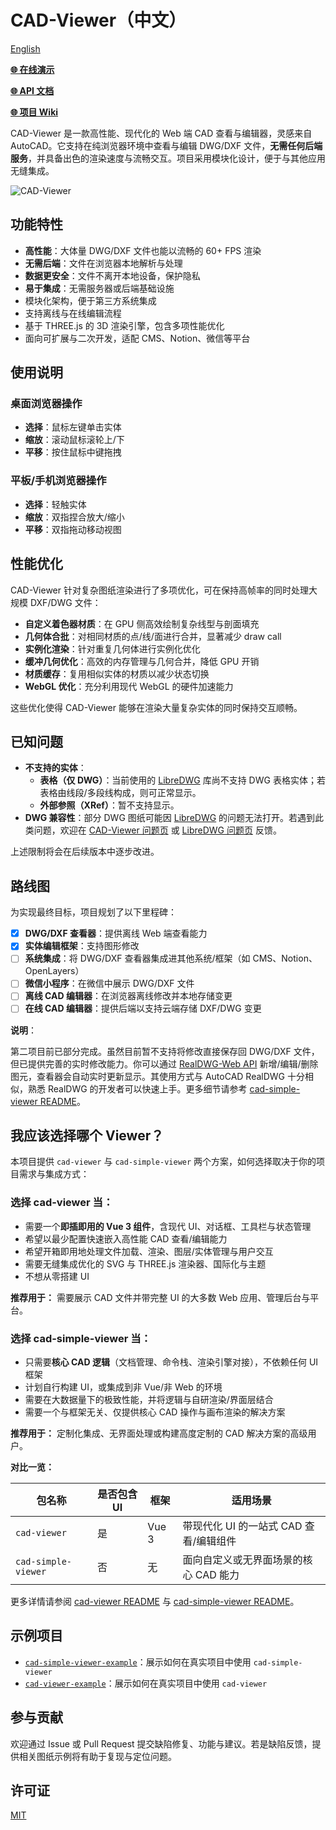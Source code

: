 # CAD-Viewer（中文）

[English](./README.md)

[**🌐 在线演示**](https://mlightcad.gitlab.io/cad-viewer/)

[**🌐 API 文档**](https://mlightcad.gitlab.io/cad-viewer/docs/)

[**🌐 项目 Wiki**](https://mlightcad.gitlab.io/cad-viewer/wiki/)

CAD-Viewer 是一款高性能、现代化的 Web 端 CAD 查看与编辑器，灵感来自 AutoCAD。它支持在纯浏览器环境中查看与编辑 DWG/DXF 文件，**无需任何后端服务**，并具备出色的渲染速度与流畅交互。项目采用模块化设计，便于与其他应用无缝集成。

![CAD-Viewer](./assets/dwg-viewer.jpg)

## 功能特性

- **高性能**：大体量 DWG/DXF 文件也能以流畅的 60+ FPS 渲染
- **无需后端**：文件在浏览器本地解析与处理
- **数据更安全**：文件不离开本地设备，保护隐私
- **易于集成**：无需服务器或后端基础设施
- 模块化架构，便于第三方系统集成
- 支持离线与在线编辑流程
- 基于 THREE.js 的 3D 渲染引擎，包含多项性能优化
- 面向可扩展与二次开发，适配 CMS、Notion、微信等平台

## 使用说明

### 桌面浏览器操作
- **选择**：鼠标左键单击实体
- **缩放**：滚动鼠标滚轮上/下
- **平移**：按住鼠标中键拖拽

### 平板/手机浏览器操作
- **选择**：轻触实体
- **缩放**：双指捏合放大/缩小
- **平移**：双指拖动移动视图

## 性能优化

CAD-Viewer 针对复杂图纸渲染进行了多项优化，可在保持高帧率的同时处理大规模 DXF/DWG 文件：

- **自定义着色器材质**：在 GPU 侧高效绘制复杂线型与剖面填充
- **几何体合批**：对相同材质的点/线/面进行合并，显著减少 draw call
- **实例化渲染**：针对重复几何体进行实例化优化
- **缓冲几何优化**：高效的内存管理与几何合并，降低 GPU 开销
- **材质缓存**：复用相似实体的材质以减少状态切换
- **WebGL 优化**：充分利用现代 WebGL 的硬件加速能力

这些优化使得 CAD-Viewer 能够在渲染大量复杂实体的同时保持交互顺畅。

## 已知问题

- **不支持的实体**：
  - **表格（仅 DWG）**：当前使用的 [LibreDWG](https://github.com/LibreDWG/libredwg) 库尚不支持 DWG 表格实体；若表格由线段/多段线构成，则可正常显示。
  - **外部参照（XRef）**：暂不支持显示。
- **DWG 兼容性**：部分 DWG 图纸可能因 [LibreDWG](https://github.com/LibreDWG/libredwg) 的问题无法打开。若遇到此类问题，欢迎在 [CAD-Viewer 问题页](https://gitlab.com/mlightcad/cad-viewer/-/issues) 或 [LibreDWG 问题页](https://github.com/LibreDWG/libredwg/issues) 反馈。

上述限制将会在后续版本中逐步改进。

## 路线图

为实现最终目标，项目规划了以下里程碑：

- [x] **DWG/DXF 查看器**：提供离线 Web 端查看能力
- [x] **实体编辑框架**：支持图形修改
- [ ] **系统集成**：将 DWG/DXF 查看器集成进其他系统/框架（如 CMS、Notion、OpenLayers）
- [ ] **微信小程序**：在微信中展示 DWG/DXF 文件
- [ ] **离线 CAD 编辑器**：在浏览器离线修改并本地存储变更
- [ ] **在线 CAD 编辑器**：提供后端以支持云端存储 DXF/DWG 变更

**说明**：

第二项目前已部分完成。虽然目前暂不支持将修改直接保存回 DWG/DXF 文件，但已提供完善的实时修改能力。你可以通过 [RealDWG-Web API](https://mlightcad.gitlab.io/realdwg-web/) 新增/编辑/删除图元，查看器会自动实时更新显示。其使用方式与 AutoCAD RealDWG 十分相似，熟悉 RealDWG 的开发者可以快速上手。更多细节请参考 [cad-simple-viewer README](packages/cad-simple-viewer/README.md)。

## 我应该选择哪个 Viewer？

本项目提供 `cad-viewer` 与 `cad-simple-viewer` 两个方案，如何选择取决于你的项目需求与集成方式：

### 选择 **cad-viewer** 当：
- 需要一个**即插即用的 Vue 3 组件**，含现代 UI、对话框、工具栏与状态管理
- 希望以最少配置快速嵌入高性能 CAD 查看/编辑能力
- 希望开箱即用地处理文件加载、渲染、图层/实体管理与用户交互
- 需要无缝集成优化的 SVG 与 THREE.js 渲染器、国际化与主题
- 不想从零搭建 UI

**推荐用于：** 需要展示 CAD 文件并带完整 UI 的大多数 Web 应用、管理后台与平台。

### 选择 **cad-simple-viewer** 当：
- 只需要**核心 CAD 逻辑**（文档管理、命令栈、渲染引擎对接），不依赖任何 UI 框架
- 计划自行构建 UI，或集成到非 Vue/非 Web 的环境
- 需要在大数据量下的极致性能，并将逻辑与自研渲染/界面层结合
- 需要一个与框架无关、仅提供核心 CAD 操作与画布渲染的解决方案

**推荐用于：** 定制化集成、无界面处理或构建高度定制的 CAD 解决方案的高级用户。

**对比一览：**

| 包名称               | 是否包含 UI | 框架   | 适用场景                                   |
|----------------------|-------------|--------|--------------------------------------------|
| `cad-viewer`         | 是          | Vue 3  | 带现代化 UI 的一站式 CAD 查看/编辑组件     |
| `cad-simple-viewer`  | 否          | 无     | 面向自定义或无界面场景的核心 CAD 能力       |

更多详情请参阅 [cad-viewer README](packages/cad-viewer/README.md) 与 [cad-simple-viewer README](packages/cad-simple-viewer/README.md)。

## 示例项目

- [`cad-simple-viewer-example`](https://gitlab.com/mlightcad/cad-simple-viewer-example)：展示如何在真实项目中使用 `cad-simple-viewer`
- [`cad-viewer-example`](https://gitlab.com/mlightcad/cad-viewer-example)：展示如何在真实项目中使用 `cad-viewer`

## 参与贡献

欢迎通过 Issue 或 Pull Request 提交缺陷修复、功能与建议。若是缺陷反馈，提供相关图纸示例将有助于复现与定位问题。

## 许可证

[MIT](LICENSE)


